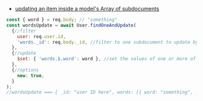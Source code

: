 * <a href="https://stackoverflow.com/questions/26156687/mongoose-find-update-subdocument" rel="noopener noreferrer">updating an item inside a model's Array of subdocuments</a>
```js
const { word } = req.body; // "something"
const wordsUpdate = await User.findOneAndUpdate(
  {//filter
    user: req.user.id,
    'words._id': req.body._id, //filter to one subdocument to update by some value or by _id
  },
  {//update
    $set: { 'words.$.word': word }, //set the values of one or more of the filter matched subdocument's properties
  },
  {//options
    new: true,
  }
);
//wordsUpdate === { _id: "user ID here", words: [{ word: "something", _id: ... }]}
```